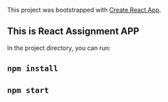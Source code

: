 This project was bootstrapped with [Create React App](https://github.com/facebook/create-react-app).

## This is React Assignment APP

In the project directory, you can run:
## `npm install`
## `npm start`
